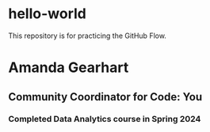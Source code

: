 # hello-world
This repository is for practicing the GitHub Flow.

# Amanda Gearhart
## Community Coordinator for Code: You
### Completed Data Analytics course in Spring 2024
